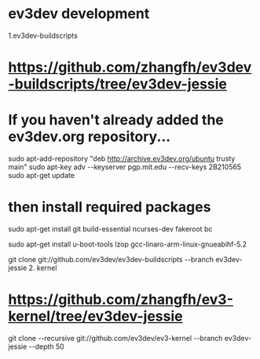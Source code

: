 # ev3dev development
1.ev3dev-buildscripts 
  # https://github.com/zhangfh/ev3dev-buildscripts/tree/ev3dev-jessie
  
  # If you haven't already added the ev3dev.org repository...
  sudo apt-add-repository "deb http://archive.ev3dev.org/ubuntu trusty main"
  sudo apt-key adv --keyserver pgp.mit.edu --recv-keys 2B210565
  sudo apt-get update
  
  # then install required packages
  sudo apt-get install git build-essential ncurses-dev fakeroot bc
  
  sudo apt-get install u-boot-tools lzop gcc-linaro-arm-linux-gnueabihf-5.2
  
  git clone git://github.com/ev3dev/ev3dev-buildscripts --branch ev3dev-jessie
2. kernel
  # https://github.com/zhangfh/ev3-kernel/tree/ev3dev-jessie
  git clone --recursive git://github.com/ev3dev/ev3-kernel --branch ev3dev-jessie --depth 50
  

